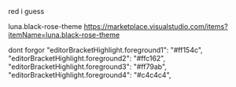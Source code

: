 red i guess

luna.black-rose-theme
https://marketplace.visualstudio.com/items?itemName=luna.black-rose-theme

dont forgor
	"editorBracketHighlight.foreground1": "#ff154c",
	"editorBracketHighlight.foreground2": "#ffc162",
	"editorBracketHighlight.foreground3": "#ff79ab",
	"editorBracketHighlight.foreground4": "#c4c4c4",
